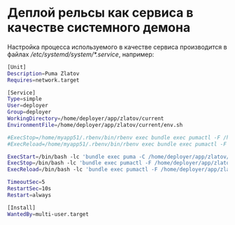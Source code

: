 # Деплой рельсы как сервиса в качестве системного демона

Настройка процесса используемого в качестве сервиса производится в файлах _/etc/systemd/system/*.service_, например:

```bash
[Unit]
Description=Puma Zlatov
Requires=network.target

[Service]
Type=simple
User=deployer
Group=deployer
WorkingDirectory=/home/deployer/app/zlatov/current
EnvironmentFile=/home/deployer/app/zlatov/current/env.sh

#ExecStop=/home/myapp51/.rbenv/bin/rbenv exec bundle exec pumactl -F /home/myapp51/app/current/config/puma.rb stop
#ExecReload=/home/myapp51/.rbenv/bin/rbenv exec bundle exec pumactl -F /home/myapp51/app/current/config/puma.rb phased-restart

ExecStart=/bin/bash -lc 'bundle exec puma -C /home/deployer/app/zlatov/current/config/puma.rb'
ExecStop=/bin/bash -lc 'bundle exec pumactl -F /home/deployer/app/zlatov/current/config/puma.rb stop'
ExecReload=/bin/bash -lc 'bundle exec pumactl -F /home/deployer/app/zlatov/current/config/puma.rb phased-restart'

TimeoutSec=5
RestartSec=10s
Restart=always

[Install]
WantedBy=multi-user.target
```
